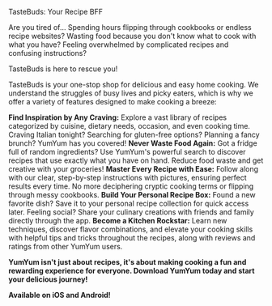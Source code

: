 TasteBuds: Your Recipe BFF ‍

Are you tired of…
Spending hours flipping through cookbooks or endless recipe websites?
Wasting food because you don't know what to cook with what you have?
Feeling overwhelmed by complicated recipes and confusing instructions?

TasteBuds is here to rescue you!

TasteBuds is your one-stop shop for delicious and easy home cooking. We understand the struggles of busy lives and picky eaters, which is why we offer a variety of features designed to make cooking a breeze:

**Find Inspiration by Any Craving:** Explore a vast library of recipes categorized by cuisine, dietary needs, occasion, and even cooking time. Craving Italian tonight? Searching for gluten-free options? Planning a fancy brunch? YumYum has you covered!
**Never Waste Food Again:** Got a fridge full of random ingredients? Use YumYum's powerful search to discover recipes that use exactly what you have on hand. Reduce food waste and get creative with your groceries!
**Master Every Recipe with Ease:** Follow along with our clear, step-by-step instructions with pictures, ensuring perfect results every time. No more deciphering cryptic cooking terms or flipping through messy cookbooks.
**Build Your Personal Recipe Box:** Found a new favorite dish? Save it to your personal recipe collection for quick access later. Feeling social? Share your culinary creations with friends and family directly through the app.
**Become a Kitchen Rockstar:** Learn new techniques, discover flavor combinations, and elevate your cooking skills with helpful tips and tricks throughout the recipes, along with reviews and ratings from other YumYum users.

**YumYum isn't just about recipes, it's about making cooking a fun and rewarding experience for everyone. Download YumYum today and start your delicious journey!**

**Available on iOS and Android!**
